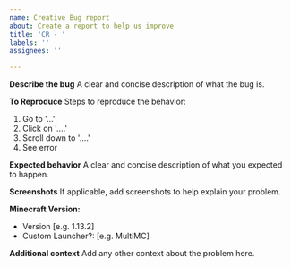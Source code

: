 ```yaml
---
name: Creative Bug report
about: Create a report to help us improve
title: 'CR - '
labels: ''
assignees: ''

---
```


**Describe the bug**
A clear and concise description of what the bug is.

**To Reproduce**
Steps to reproduce the behavior:
1. Go to '...'
2. Click on '....'
3. Scroll down to '....'
4. See error

**Expected behavior**
A clear and concise description of what you expected to happen.

**Screenshots**
If applicable, add screenshots to help explain your problem.

**Minecraft Version:**
 - Version [e.g. 1.13.2]
 - Custom Launcher?: [e.g. MultiMC]



**Additional context**
Add any other context about the problem here.
